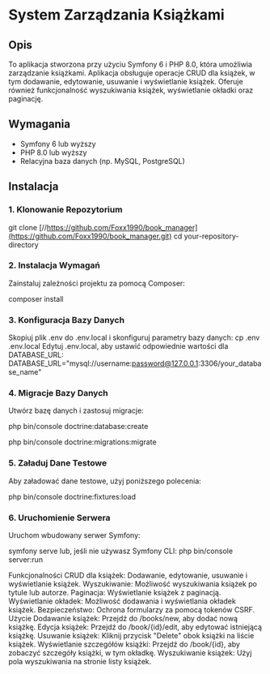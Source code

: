 # System Zarządzania Książkami

## Opis

To aplikacja stworzona przy użyciu Symfony 6 i PHP 8.0, która umożliwia zarządzanie książkami. Aplikacja obsługuje operacje CRUD dla książek, w tym dodawanie, edytowanie, usuwanie i wyświetlanie książek. Oferuje również funkcjonalność wyszukiwania książek, wyświetlanie okładki oraz paginację.

## Wymagania

- Symfony 6 lub wyższy
- PHP 8.0 lub wyższy
- Relacyjna baza danych (np. MySQL, PostgreSQL)

## Instalacja

### 1. Klonowanie Repozytorium


git clone [//https://github.com/Foxx1990/book_manager](https://github.com/Foxx1990/book_manager.git)
cd your-repository-directory

### 2. Instalacja Wymagań
Zainstaluj zależności projektu za pomocą Composer:

composer install

### 3. Konfiguracja Bazy Danych
Skopiuj plik .env do .env.local i skonfiguruj parametry bazy danych: 
cp .env .env.local
Edytuj .env.local, aby ustawić odpowiednie wartości dla DATABASE_URL:
DATABASE_URL="mysql://username:password@127.0.0.1:3306/your_database_name"

### 4. Migracje Bazy Danych

Utwórz bazę danych i zastosuj migracje:

php bin/console doctrine:database:create

php bin/console doctrine:migrations:migrate

### 5. Załaduj Dane Testowe
Aby załadować dane testowe, użyj poniższego polecenia:

php bin/console doctrine:fixtures:load

### 6. Uruchomienie Serwera
Uruchom wbudowany serwer Symfony:

symfony serve
lub, jeśli nie używasz Symfony CLI:
php bin/console server:run



Funkcjonalności
CRUD dla książek: Dodawanie, edytowanie, usuwanie i wyświetlanie książek.
Wyszukiwanie: Możliwość wyszukiwania książek po tytule lub autorze.
Paginacja: Wyświetlanie książek z paginacją.
Wyświetlanie okładek: Możliwość dodawania i wyświetlania okładek książek.
Bezpieczeństwo: Ochrona formularzy za pomocą tokenów CSRF.
Użycie
Dodawanie książek: Przejdź do /books/new, aby dodać nową książkę.
Edycja książek: Przejdź do /book/{id}/edit, aby edytować istniejącą książkę.
Usuwanie książek: Kliknij przycisk "Delete" obok książki na liście książek.
Wyświetlanie szczegółów książki: Przejdź do /book/{id}, aby zobaczyć szczegóły książki, w tym okładkę.
Wyszukiwanie książek: Użyj pola wyszukiwania na stronie listy książek.
